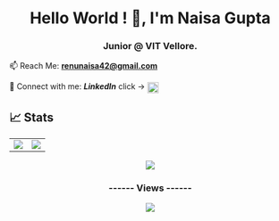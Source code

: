 

<h1 align="center">Hello World ! 👋, I'm Naisa Gupta</h1>
<h3 align="center">Junior @ VIT Vellore.</h3>


📫 Reach Me: **renunaisa42@gmail.com**

🤝 Connect with me: ***LinkedIn*** click -> <a href="https://linkedin.com/in/naisa-gupta" target="blank"><img align="center" src="https://raw.githubusercontent.com/rahuldkjain/github-profile-readme-generator/master/src/images/icons/Social/linked-in-alt.svg" alt="naisagupta" height="20" width="20" /></a>

<!-- 
<p><img align="center" src="https://github-readme-stats.vercel.app/api/top-langs?username=naisagupta&show_icons=true&locale=en&layout=compact" alt="naisagupta" /></p>
 -->

<!--
//TODO: add more icons for languages
-->


## 📈 Stats

<table>
<tr>
<td>
<img src="https://github-readme-stats.vercel.app/api?username=naisagupta&include_all_commits=true&count_private=true&show_icons=true&line_height=20&theme=tokyonight"/>
<td><img src="https://github-readme-stats.vercel.app/api/top-langs?username=naisagupta&show_icons=true&locale=en&layout=compact&theme=tokyonight" />
</td>
</tr>
</table>
<p align="center">
<img align="center" src="https://github-readme-streak-stats.herokuapp.com/?user=naisagupta&theme=tokyonight" />
</p>

<h3 align="center">
------ Views ------ 
 </h3>
<p align="center">
<img src="https://profile-counter.glitch.me/naisagupta/count.svg"></p>
<p>

